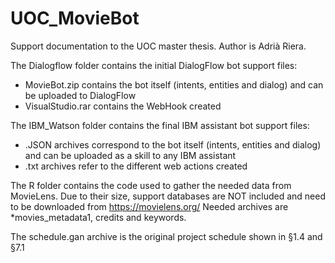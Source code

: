 # UOC_MovieBot
Support documentation to the UOC master thesis. Author is Adrià Riera.

The Dialogflow folder contains the initial DialogFlow bot support files:
- MovieBot.zip contains the bot itself (intents, entities and dialog) and can be uploaded to DialogFlow
- VisualStudio.rar contains the WebHook created

The IBM_Watson folder contains the final IBM assistant bot support files:
- .JSON archives correspond to the bot itself (intents, entities and dialog) and can be uploaded as a skill to any IBM assistant
- .txt archives refer to the different web actions created

The R folder contains the code used to gather the needed data from MovieLens. Due to their size, support databases are NOT included and need to be downloaded from https://movielens.org/ Needed archives are *movies_metadata1, credits and keywords.

The schedule.gan archive is the original project schedule shown in §1.4 and §7.1

